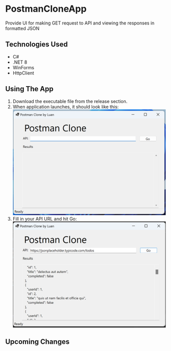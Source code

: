 # PostmanCloneApp

Provide UI for making GET request to API and viewing the responses in formatted JSON 

## Technologies Used
* C#
* .NET 8
* WinForms
* HttpClient

## Using The App
1. Download the executable file from the release section.
2. When application launches, it should look like this:
![Postman clone App ready to run](Images/Screenshot1.png)
3. Fill in your API URL and hit Go:
![Postman clone App Results](Images/Screenshot2.png)

## Upcoming Changes
